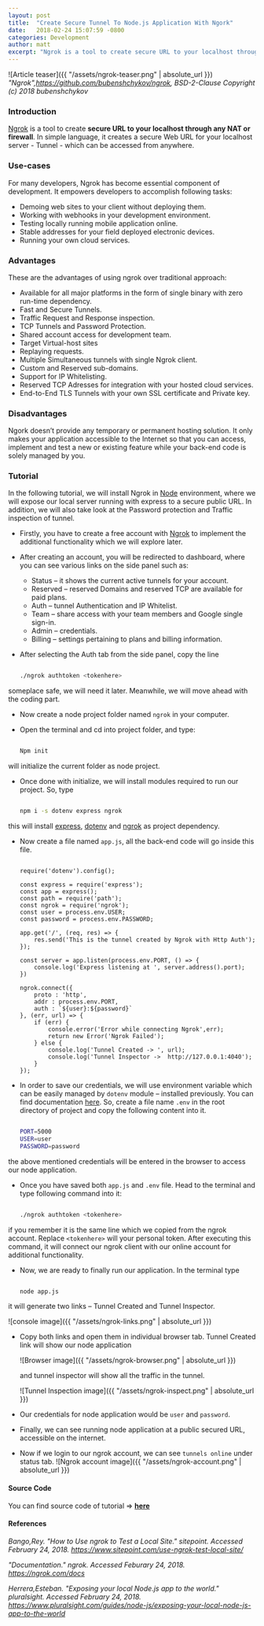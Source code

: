 ```yaml
---
layout: post
title:  "Create Secure Tunnel To Node.js Application With Ngork"
date:   2018-02-24 15:07:59 -0800
categories: Development
author: matt
excerpt: "Ngrok is a tool to create secure URL to your localhost through any NAT or firewall. In simple language, it creates a secure Web URL for your localhost server - Tunnel - which can be assessed from anywhere."
---
```

 

 ![Article teaser]({{ "/assets/ngrok-teaser.png" | absolute_url }})
*"Ngrok",https://github.com/bubenshchykov/ngrok, BSD-2-Clause Copyright (c) 2018 bubenshchykov*



### Introduction
[Ngrok][ngrok-docs] is a tool to create **secure URL to your localhost through any NAT or firewall**. In simple language, it creates a secure Web URL for your localhost server - Tunnel - which can be accessed from anywhere.

### Use-cases
For many developers, Ngrok has become essential component of development. It empowers developers to accomplish following tasks:
- Demoing web sites to your client without deploying them.
- Working with webhooks in your development environment.
- Testing locally running mobile application online.
- Stable addresses for your field deployed electronic devices.
- Running your own cloud services.

### Advantages
These are the advantages of using ngrok over traditional approach:
- Available for all major platforms in the form of single binary with zero run-time dependency.
- Fast and Secure Tunnels.
- Traffic Request and Response inspection.
- TCP Tunnels and Password Protection.
- Shared account access for development team.
- Target Virtual-host sites
- Replaying requests.
- Multiple Simultaneous tunnels with single Ngrok client.
- Custom and Reserved sub-domains.
- Support for IP Whitelisting.
- Reserved TCP Adresses for integration with your hosted cloud services.
- End-to-End TLS Tunnels with your own SSL certificate and Private key.

### Disadvantages
Ngork doesn’t provide any temporary or permanent hosting solution. It only makes your application accessible to the Internet so that you can access, implement and test a new or existing feature while your back-end code is solely managed by you.


### Tutorial
In the following tutorial, we will install Ngrok in [Node][node-docs] environment, where we will expose our local server running with express to a secure public URL. In addition, we will also take look at the Password protection and Traffic inspection of tunnel.


- Firstly, you have to create a free account with [Ngrok][ngrok-account] to implement the additional functionality which we will explore later.

- After creating an account, you will be redirected to dashboard, where you can see various links on the side   panel such as:
    - Status – it shows the current active tunnels for your account.
    - Reserved – reserved Domains and reserved TCP are available for paid plans.
    - Auth – tunnel Authentication and IP Whitelist.
    - Team – share access with your team members and Google single sign-in.
    - Admin – credentials.
    - Billing – settings pertaining to plans and billing information.


- After selecting the Auth tab from the side panel, copy the line 
    
    ```sh
    
    ./ngrok authtoken <tokenhere>
    
    ```
someplace safe, we will need it later. Meanwhile, we will move ahead with the coding part.

- Now create a node project folder named `ngrok` in your computer.

- Open the terminal and cd into project folder, and type:
    
    ```sh
    
    Npm init
    
    ```
will initialize the current folder as node project.

- Once done with initialize, we will install modules required to run our project. So, type
    
    ```sh

    npm i -s dotenv express ngrok
    
    ```
this will install [express][express-docs], [dotenv][dotenv-docs] and [ngrok][ngrok-docs] as project dependency.

- Now create a file named `app.js`, all the back-end code will go inside this file.

  ```
  
  require('dotenv').config();

  const express = require('express');
  const app = express();
  const path = require('path');
  const ngrok = require('ngrok');
  const user = process.env.USER;
  const password = process.env.PASSWORD;

  app.get('/', (req, res) => {
      res.send('This is the tunnel created by Ngrok with Http Auth');
  });

  const server = app.listen(process.env.PORT, () => {
      console.log('Express listening at ', server.address().port);
  })

  ngrok.connect({
      proto : 'http',
      addr : process.env.PORT,
      auth : `${user}:${password}`
  }, (err, url) => {
      if (err) {
          console.error('Error while connecting Ngrok',err);
          return new Error('Ngrok Failed');
      } else {
          console.log('Tunnel Created -> ', url);
          console.log('Tunnel Inspector ->  http://127.0.0.1:4040');
      }
  });

  ```

- In order to save our credentials, we will use environment variable which can be easily managed by `dotenv` module – installed previously. You can find documentation [here][dotenv-docs]. So, create a file name `.env` in the root directory of project and copy the following content into it.
    
    ```sh

  PORT=5000
  USER=user
  PASSWORD=password
  
    ```
the above mentioned credentials will be entered in the browser to access our node application.

- Once you have saved both `app.js` and `.env` file. Head to the terminal and type following command into it:
    ```sh

  ./ngrok authtoken <tokenhere>
  
    ```
if you remember it is the same line which we copied from the ngrok account. Replace `<tokenhere>` will your personal token. After executing this command, it will connect our ngrok client with our online account for additional functionality.

- Now, we are ready to finally run our application. In the terminal type
    ```sh

  node app.js

    ```
it will generate two links – Tunnel Created and Tunnel Inspector.

  ![console image]({{ "/assets/ngrok-links.png" | absolute_url }})

- Copy both links and open them in individual browser tab. Tunnel Created link will show our node application 
  
    
    ![Browser image]({{ "/assets/ngrok-browser.png" | absolute_url }})
  

  and tunnel inspector will show all the traffic in the tunnel.

    ![Tunnel Inspection image]({{ "/assets/ngrok-inspect.png" | absolute_url }})

- Our credentials for node application would be `user` and `password`. 

- Finally, we can see running node application at a public secured URL, accessible on the internet.

- Now if we login to our ngrok account, we can see `tunnels online` under status tab.
  ![Ngrok account image]({{ "/assets/ngrok-account.png" | absolute_url }})


#### Source Code
You can find source code of tutorial => **[here][gist]** 

#### References 

*Bango,Rey. "How to Use ngrok to Test a Local Site." sitepoint. Accessed February 24, 2018.
https://www.sitepoint.com/use-ngrok-test-local-site/*

*"Documentation." ngrok. Accessed Feburary 24, 2018.
https://ngrok.com/docs*

*Herrera,Esteban. "Exposing your local Node.js app to the world." pluralsight. Accessed February 24, 2018.
https://www.pluralsight.com/guides/node-js/exposing-your-local-node-js-app-to-the-world*


[ngrok-docs]: https://ngrok.com/
[node-docs]: https://nodejs.org/en/
[ngrok-account]: https://dashboard.ngrok.com/user/signup
[express-docs]: https://expressjs.com/en/starter/installing.html
[dotenv-docs]: https://github.com/motdotla/dotenv
[gist]: https://github.com/codeAmar/Ngork-for-Node.js-Application

